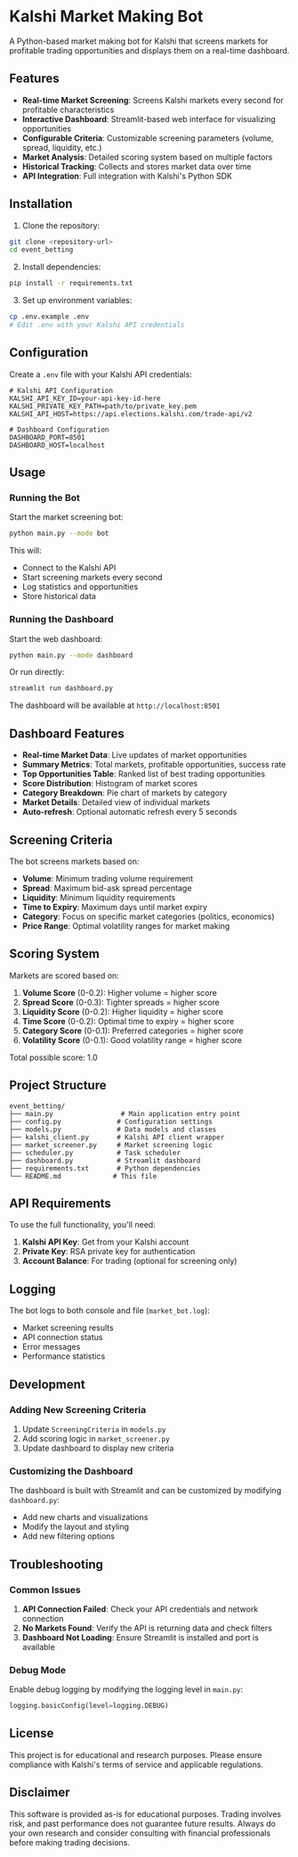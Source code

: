 # Kalshi Market Making Bot

A Python-based market making bot for Kalshi that screens markets for profitable trading opportunities and displays them on a real-time dashboard.

## Features

- **Real-time Market Screening**: Screens Kalshi markets every second for profitable characteristics
- **Interactive Dashboard**: Streamlit-based web interface for visualizing opportunities
- **Configurable Criteria**: Customizable screening parameters (volume, spread, liquidity, etc.)
- **Market Analysis**: Detailed scoring system based on multiple factors
- **Historical Tracking**: Collects and stores market data over time
- **API Integration**: Full integration with Kalshi's Python SDK

## Installation

1. Clone the repository:
```bash
git clone <repository-url>
cd event_betting
```

2. Install dependencies:
```bash
pip install -r requirements.txt
```

3. Set up environment variables:
```bash
cp .env.example .env
# Edit .env with your Kalshi API credentials
```

## Configuration

Create a `.env` file with your Kalshi API credentials:

```env
# Kalshi API Configuration
KALSHI_API_KEY_ID=your-api-key-id-here
KALSHI_PRIVATE_KEY_PATH=path/to/private_key.pem
KALSHI_API_HOST=https://api.elections.kalshi.com/trade-api/v2

# Dashboard Configuration
DASHBOARD_PORT=8501
DASHBOARD_HOST=localhost
```

## Usage

### Running the Bot

Start the market screening bot:
```bash
python main.py --mode bot
```

This will:
- Connect to the Kalshi API
- Start screening markets every second
- Log statistics and opportunities
- Store historical data

### Running the Dashboard

Start the web dashboard:
```bash
python main.py --mode dashboard
```

Or run directly:
```bash
streamlit run dashboard.py
```

The dashboard will be available at `http://localhost:8501`

## Dashboard Features

- **Real-time Market Data**: Live updates of market opportunities
- **Summary Metrics**: Total markets, profitable opportunities, success rate
- **Top Opportunities Table**: Ranked list of best trading opportunities
- **Score Distribution**: Histogram of market scores
- **Category Breakdown**: Pie chart of markets by category
- **Market Details**: Detailed view of individual markets
- **Auto-refresh**: Optional automatic refresh every 5 seconds

## Screening Criteria

The bot screens markets based on:

- **Volume**: Minimum trading volume requirement
- **Spread**: Maximum bid-ask spread percentage
- **Liquidity**: Minimum liquidity requirements
- **Time to Expiry**: Maximum days until market expiry
- **Category**: Focus on specific market categories (politics, economics)
- **Price Range**: Optimal volatility ranges for market making

## Scoring System

Markets are scored based on:

1. **Volume Score** (0-0.2): Higher volume = higher score
2. **Spread Score** (0-0.3): Tighter spreads = higher score
3. **Liquidity Score** (0-0.2): Higher liquidity = higher score
4. **Time Score** (0-0.2): Optimal time to expiry = higher score
5. **Category Score** (0-0.1): Preferred categories = higher score
6. **Volatility Score** (0-0.1): Good volatility range = higher score

Total possible score: 1.0

## Project Structure

```
event_betting/
├── main.py                 # Main application entry point
├── config.py              # Configuration settings
├── models.py              # Data models and classes
├── kalshi_client.py       # Kalshi API client wrapper
├── market_screener.py     # Market screening logic
├── scheduler.py           # Task scheduler
├── dashboard.py           # Streamlit dashboard
├── requirements.txt       # Python dependencies
└── README.md             # This file
```

## API Requirements

To use the full functionality, you'll need:

1. **Kalshi API Key**: Get from your Kalshi account
2. **Private Key**: RSA private key for authentication
3. **Account Balance**: For trading (optional for screening only)

## Logging

The bot logs to both console and file (`market_bot.log`):

- Market screening results
- API connection status
- Error messages
- Performance statistics

## Development

### Adding New Screening Criteria

1. Update `ScreeningCriteria` in `models.py`
2. Add scoring logic in `market_screener.py`
3. Update dashboard to display new criteria

### Customizing the Dashboard

The dashboard is built with Streamlit and can be customized by modifying `dashboard.py`:

- Add new charts and visualizations
- Modify the layout and styling
- Add new filtering options

## Troubleshooting

### Common Issues

1. **API Connection Failed**: Check your API credentials and network connection
2. **No Markets Found**: Verify the API is returning data and check filters
3. **Dashboard Not Loading**: Ensure Streamlit is installed and port is available

### Debug Mode

Enable debug logging by modifying the logging level in `main.py`:

```python
logging.basicConfig(level=logging.DEBUG)
```

## License

This project is for educational and research purposes. Please ensure compliance with Kalshi's terms of service and applicable regulations.

## Disclaimer

This software is provided as-is for educational purposes. Trading involves risk, and past performance does not guarantee future results. Always do your own research and consider consulting with financial professionals before making trading decisions.
